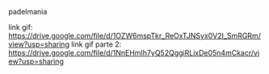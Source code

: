 padelmania

link gif: https://drive.google.com/file/d/1OZW6mspTkr_ReOxTJNSyx0V2I_SmRGRm/view?usp=sharing
link gif parte 2: https://drive.google.com/file/d/1NnEHmIh7yQ52QggiRLixDe05n4mCkacr/view?usp=sharing